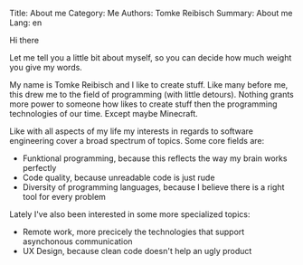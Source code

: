 Title: About me
Category: Me
Authors: Tomke Reibisch
Summary: About me
Lang: en

Hi there

Let me tell you a little bit about myself, so you can decide how much weight you give my words.

My name is Tomke Reibisch and I like to create stuff. Like many before me, this drew me to the field of programming (with little detours). Nothing grants more power to someone how likes to create stuff then the programming technologies of our time. Except maybe Minecraft.

Like with all aspects of my life my interests in regards to software engineering cover a broad spectrum of topics. Some core fields are:
- Funktional programming, because this reflects the way my brain works perfectly
- Code quality, because unreadable code is just rude
- Diversity of programming languages, because I believe there is a right tool for every problem

Lately I've also been interested in some more specialized topics:
- Remote work, more precicely the technologies that support asynchonous communication
- UX Design, because clean code doesn't help an ugly product




